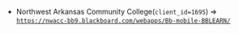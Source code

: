  - Northwest Arkansas Community College(`client_id=1695`) => [`https://nwacc-bb9.blackboard.com/webapps/Bb-mobile-BBLEARN/`](https://nwacc-bb9.blackboard.com/webapps/Bb-mobile-BBLEARN/)
